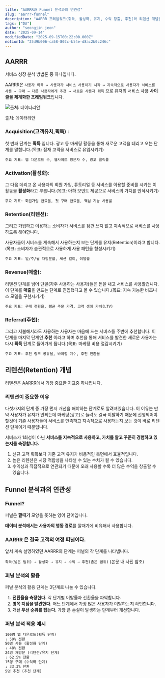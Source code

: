 ```yaml
---
title: "AARRR과 Funnel 분석과의 연관성"
slug: "aarrr-funnel"
description: "AARRR 프레임워크(취득, 활성화, 유지, 수익 창출, 추천)와 리텐션 개념을 설명해 주세요. Funnel 분석과의 연관성"
tags: ["DA"]
author: "seongjin jeon"
date: "2025-09-14"
modifiedDate: "2025-09-15T00:22:00.000Z"
notionId: "25d9b006-ca58-802c-b54e-d8ac2b0c246c"
---
```

## AARRR 


서비스 성장 분석 방법론 중 하나입니다.


AARRR은 `사용자 획득 → 사용자가 서비스 사용하기 시작 → 지속적으로 사용자가 서비스를 사용 → 구매 → 다른 사용자에게 추천 → 새로운 사용자 획득`  으로 유저의 서비스 사용 **사이클을 체계화한 프레임워크**입니다.


![출처: 데이터리안](https://prod-files-secure.s3.us-west-2.amazonaws.com/4e1eaacf-7652-45ea-9e3f-3232f5fbcc03/3ec1678f-d339-419b-96ab-3d913563b057/image.png?X-Amz-Algorithm=AWS4-HMAC-SHA256&X-Amz-Content-Sha256=UNSIGNED-PAYLOAD&X-Amz-Credential=ASIAZI2LB466WUMCXDIW%2F20251022%2Fus-west-2%2Fs3%2Faws4_request&X-Amz-Date=20251022T025746Z&X-Amz-Expires=3600&X-Amz-Security-Token=IQoJb3JpZ2luX2VjEGoaCXVzLXdlc3QtMiJHMEUCIAS6PjSrFr3DVlKphqjtXvM49swEDu1PBaj4xS%2B7%2BsTOAiEAke38zVFd5lTYBpgQOwzlwIbmb3%2BWmW6vcAFqtDug7F8q%2FwMIIxAAGgw2Mzc0MjMxODM4MDUiDH2hxslteILhTHXZFSrcAyVoQ2v9tFVHMlPV4YctIaboknpDgSzl4VLDACZFQrZaZQ07HjHlN0QZB0Xl33i2NV4sGkniX%2B7cn2TnvqlEWLu4cIAqE24XADqagWtY2NxU9Xva9pI5YS5ZaPFoaEWE2DbPf8C1ZtPmhKvEIG5Hf2qhTJBGp3gVBmreuFsVblDArG0fvNIMUzSw48vm84e9zuZK732C72st%2BbTxrsYgKCaExL%2Fxhb7XRA35ommqvvwuZzb8%2FMw%2FJMGnO%2F6TsWdp5ab%2BGmlTOztg46aAzolVN2MOFlPXbduht3R5Pb0GtM47jp%2BVxCQQEaTPLah6ARiC4zFBdEqraulX0YFBKO%2BrG6uLqo0GJa5kczU0jGkscwr8nZlT2Qu%2BW3PnQgusMVEArDRFGhkFiWjEwz1GB3892K%2FvuYy0%2Fj%2Bt413i9HDaNVMHeZ%2BQGpFb1yjc8cuidgQceCcbSthess6x8I2Gsuolnxv8hxwfhQwSJkdgGhS6mx2qKzdChdpV8bCGZMeJCBSDIcg8qEcWpQ7nGSHPCLkHLn02qNLpjw%2F7jJYiUOeBnq8Er1RJiChx8AStpZjLoE8Ymfe4kL7lDIpDrgMpWvj06yicobMb6xa35aU%2Bdzt1F4lwaCXadQp8gGk%2FHMcOMKPp4McGOqUBa6EOYlAJvwPMOKnCdQ5SesjrwCZxWSCgRuFq0hGsB6wDiwoV%2BEgc455ZgkiZQFwB7B5dkQ2eS%2BeDnxOtIVo6T5kkMhcYpl%2FNDru%2FhphlJHMq4YD5A7wDKzswKID4IBLw8keblleN9LVbkvMjgniQP1byxRDLT9qru2mM06q2veniL2gjIQ0Oz9IEBU41Kagd%2BCjjdQ4FC2b%2FaH3m7fr3I8TklDDN&X-Amz-Signature=3be54caaf8c253b74df32ae57114939477af54587684506be6df4fab89099687&X-Amz-SignedHeaders=host&x-amz-checksum-mode=ENABLED&x-id=GetObject)


출처: 데이터리안


### **Acquisition(고객유치,획득)** :


첫 번째 단계는 **획득** 입니다. 광고 등 마케팅 활동을 통해 새로운 고객을 데리고 오는 단계를 말합니다.(목표: 잠재 고객을 서비스로 유입시키기)


`주요 지표: 앱 다운로드 수, 웹사이트 방문자 수, 광고 클릭률`


### **Activation(활성화)**: 


그 다음 데리고 온 사용자의 회원 가입, 튜토리얼 등 서비스를 이용할 준비를 시키는 이 활동을 **활성화**라고 부릅니다.(목표: 아하 모먼트 제공으로 서비스의 가치를 인식시키기)


`주요 지표: 회원가입 완료율, 첫 구매 완료율, 핵심 기능 사용률`


### **Retention(리텐션):** 


그리고 가입하고 이용하는 소비자가 서비스를 잠깐 쓰지 않고 지속적으로 서비스를 사용하도록 해야합니다.


사용자들이 서비스를 계속해서 사용하는지 보는 단계를 유지(Retention)이라고 합니다.(목표: 소비자가 습관적으로 사용하게 사용 패턴을 형성시키기)


`주요 지표: 일/주/월 재방문률, 세션 길이, 이탈률`


### **Revenue(매출):** 


리텐션 단계를 넘어 단골(자주 사용하는 사용자)들은 돈을 내고 서비스를 사용할겁니다. 이 단계를 **매출**을 만드는 단계로 진입했다고 볼 수 있습니다.(목표: 지속 가능한 비즈니스 모델을 구현시키기)


`주요 지표: 구매 전환율, 평균 주문 가격, 고객 생애 가치(LTV)`


### **Referral(추천)**: 


그리고 지불해서라도 사용하는 사용자는 마음에 드는 서비스를 주변에 추천합니다. 이 단계를 마지막 단계인 **추천** 이라고 하며 추천을 통해 서비스를 발견한 새로운 사용자는 다시 **획득** 단계로 들어가게 됩니다.(목표: 마케팅 비용 절감시키기)


`주요 지표: 추천 링크 공유율, 바이럴 계수, 추천 전환율`


## 리텐션(Retention) 개념


리텐션은 AARRR에서 가장 중요한 지표중 하나입니다.


### 리텐션이 중요한 이유


다섯가지의 단계 중 가장 먼저 개선을 해야하는 단계로도 알려져있습니다. 이 이유는 만약 사용자가 유지가 안되는데 마케팅(광고)로 늘려도 결국 이탈하기 때문에 선행되어야 할것이 기존 사용자들이 서비스를 만족하고 지속적으로 사용하는지 보는 것이 바로 리텐션 단계이기 때문입니다.


서비스가 1회성이 아닌 **서비스를 지속적으로 사용하고, 가치를 알고 꾸준히 경험하고 있는지를 측정합니다.**

1. 신규 고객 획득보다 기존 고객 유지가 비용적인 측면에서 효율적입니다.
2. 높은 리텐션은 시장 적합성을 나타낼 수 있는 수치가 될 수 있습니다.
3. 수익성과 직접적으로 연관되기 때문에 오래 사용할 수록 더 많은 수익을 창출할 수 있습니다.

## Funnel 분석과의 연관성


### Funnel?


퍼널은 **깔때기** 모양을 뜻하는 영어 단어입니다.


**데이터 분석에서는 사용자의 행동 경로**를 깔때기에 비유해서 사용합니다.


### AARRR 은 결국 고객의 여정 퍼널이다.


앞서 계속 설명하였던 AARRR의 단계는 퍼널의 각 단계를 나타냅니다.


`획득(넓은 범위) → 활성화 → 유지 → 수익 → 추천(좁은 범위)` (본문 내 사진 참조)


### 퍼널 분석의 활용


퍼널 분석의 활용 단계는 3단계로 나눌 수 있습니다.

1. **전환율을 측정한다.**
각 단계별 이탈률과 전환율을 파악합니다.
2. **병목 지점을 발견한다.**
어느 단계에서 가장 많은 사용자가 이탈하는지 확인합니다.
3. **개선 우선 순위를 잡는다.**
가장 큰 손실이 발생하는 단계부터 개선합니다.

### 퍼널 분석 적용 예시


```markdown
100명 앱 다운로드(획득 단계)
↓ 50% 전환
50명 사용 (활성화 단계)
↓ 48% 전환
24명 재방문 (리텐션/유지 단계)
↓ 62.5% 전환
15명 구매 (수익화 단계)
↓ 33.3% 전환
5명 추천 (추천 단계)
```

